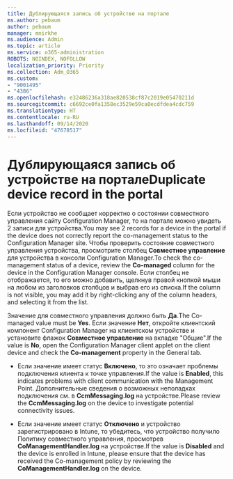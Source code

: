 ```yaml
---
title: Дублирующаяся запись об устройстве на портале
ms.author: pebaum
author: pebaum
manager: mnirkhe
ms.audience: Admin
ms.topic: article
ms.service: o365-administration
ROBOTS: NOINDEX, NOFOLLOW
localization_priority: Priority
ms.collection: Adm_O365
ms.custom:
- "9001495"
- "4386"
ms.openlocfilehash: e32486236a318ae820538cf87c2019e05470211d
ms.sourcegitcommit: c6692ce0fa1358ec3529e59ca0ecdfdea4cdc759
ms.translationtype: HT
ms.contentlocale: ru-RU
ms.lasthandoff: 09/14/2020
ms.locfileid: "47678517"
---
```

# <a name="duplicate-device-record-in-the-portal"></a><span data-ttu-id="bdc4a-102">Дублирующаяся запись об устройстве на портале</span><span class="sxs-lookup"><span data-stu-id="bdc4a-102">Duplicate device record in the portal</span></span>

<span data-ttu-id="bdc4a-103">Если устройство не сообщает корректно о состоянии совместного управления сайту Configuration Manager, то на портале можно увидеть 2 записи для устройства.</span><span class="sxs-lookup"><span data-stu-id="bdc4a-103">You may see 2 records for a device in the portal if the device does not correctly report the co-management status to the Configuration Manager site.</span></span> <span data-ttu-id="bdc4a-104">Чтобы проверить состояние совместного управления устройства, просмотрите столбец **Совместное управление** для устройства в консоли Configuration Manager.</span><span class="sxs-lookup"><span data-stu-id="bdc4a-104">To check the co-management status of a device, review the **Co-managed** column for the device in the Configuration Manager console.</span></span> <span data-ttu-id="bdc4a-105">Если столбец не отображается, то его можно добавить, щелкнув правой кнопкой мыши на любом из заголовков столбцов и выбрав его из списка.</span><span class="sxs-lookup"><span data-stu-id="bdc4a-105">If the column is not visible, you may add it by right-clicking any of the column headers, and selecting it from the list.</span></span>

<span data-ttu-id="bdc4a-106">Значение для совместного управления должно быть **Да**.</span><span class="sxs-lookup"><span data-stu-id="bdc4a-106">The Co-managed value must be **Yes**.</span></span> <span data-ttu-id="bdc4a-107">Если значение **Нет**, откройте клиентский компонент Configuration Manager на клиентском устройстве и установите флажок **Совместное управление** на вкладке "Общие".</span><span class="sxs-lookup"><span data-stu-id="bdc4a-107">If the value is **No**, open the Configuration Manager client applet on the client device and check the **Co-management** property in the General tab.</span></span>

- <span data-ttu-id="bdc4a-108">Если значение имеет статус **Включено**, то это означает проблемы подключения клиента к точке управления.</span><span class="sxs-lookup"><span data-stu-id="bdc4a-108">If the value is **Enabled**, this indicates problems with client communication with the Management Point.</span></span> <span data-ttu-id="bdc4a-109">Дополнительные сведения о возможных неполадках подключения см. в **CcmMessaging.log** на устройстве.</span><span class="sxs-lookup"><span data-stu-id="bdc4a-109">Please review the **CcmMessaging.log** on the device to investigate potential connectivity issues.</span></span>

- <span data-ttu-id="bdc4a-110">Если значение имеет статус **Отключено** и устройство зарегистрировано в Intune, то убедитесь, что устройство получило Политику совместного управления, просмотрев **CoManagementHandler.log** на устройстве.</span><span class="sxs-lookup"><span data-stu-id="bdc4a-110">If the value is **Disabled** and the device is enrolled in Intune, please ensure that the device has received the Co-management policy by reviewing the **CoManagementHandler.log** on the device.</span></span>
